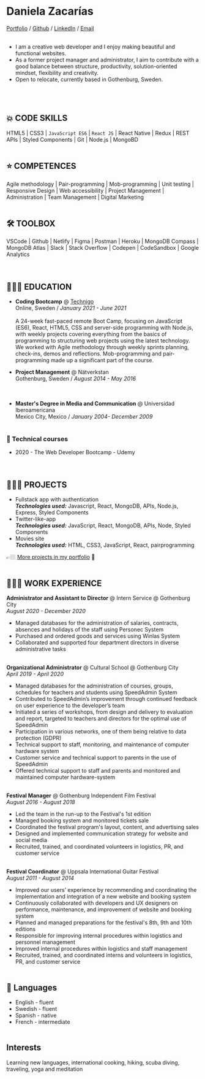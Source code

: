 # Daniela Zacarías

[Portfolio](https://my-portfolio-dannuzak.netlify.app/) / [Github](https://github.com/dannuzak) / [LinkedIn](https://www.linkedin.com/in/danielazacarias/) / [Email](mailto:daniela.zacarias@outlook.com)
<br><br>

- I am a creative web developer and I enjoy making beautiful and functional websites.  
- As a former project manager and administrator, I aim to contribute with a good balance between structure, productivity, solution-oriented mindset, flexibility and creativity.
- Open to relocate, currently based in Gothenburg, Sweden.  
<br><br><br>

## 💥 CODE SKILLS
HTML5 | CSS3 | `JavaScript ES6` | `React JS` | React Native | Redux | REST APIs | Styled Components | Git | Node.js | MongoBD
<br><br>

## ⭐️ COMPETENCES
Agile methodology | Pair-programming | Mob-programming | Unit testing | Responsive Design | Web accessibility | Project Management | Administration | Team Management | Digital Marketing
<br><br>

## 🛠 TOOLBOX
VSCode | Github | Netlify | Figma | Postman | Heroku | MongoDB Compass | MongoDB Atlas | Slack | Stack Overflow | Codepen | CodeSandbox | Google Analytics
<br><br><br>

## 👩🏼‍🎓  EDUCATION
- **Coding Bootcamp** @ [Technigo](https://www.technigo.io/program)  
Online, Sweden / _January 2021 - June 2021_<br>  
A 24-week fast-paced remote Boot Camp, focusing on JavaScript (ES6), React, HTML5, CSS and server-side programming with Node.js, with weekly projects covering everything from the basics of programming to structuring web projects using the latest technology. We worked with Agile methodology through weekly sprints planning, check-ins, demos and reflections. Mob-programming and pair-programming made up a significant part of the course.  

- **Project Management** @ Nätverkstan  
Gothenburg, Sweden / _August 2014 - May 2016_  
<br><br>

- **Master's Degree in Media and Communication** @ Universidad Iberoamericana  
Mexico City, Mexico / _January 2004- December 2009_
<br><br>

### 🧰   Technical courses 
- 2020 - The Web Developer Bootcamp - Udemy
<br><br><br>

## 👩🏼‍💻  PROJECTS

- Fullstack app with authentication  
**_Technologies used:_** Javascript, React, MongoDB, APIs, Node.js, Express, Styled Components
- Twitter-like-app  
**_Technologies used:_** JavaScript, React, MongoDB, APIs, Node, Styled Components
- Movies site  
**_Technologies used:_** HTML, CSS3, JavaScript, React, pairprogramming

👉🏼  [More projects in my portfolio](https://my-portfolio-dannuzak.netlify.app/) 👀
<br><br>

## 👩🏼‍💻  WORK EXPERIENCE

**Administrator and Assistant to Director** @ Intern Service @ Gothenburg City  
_August 2020 - December 2020_
<br>
  - Managed databases for the administration of salaries, contracts, absences and holidays of the staff using Personec System  
  - Purchased and ordered goods and services using Winlas System  
  - Collaborated and supported four department directors in diverse administrative tasks
<br><br>

**Organizational Administrator** @ Cultural School @ Gothenburg City  
_April 2019 - April 2020_
<br>
  - Managed databases for the administration of courses, groups, schedules for teachers and students using SpeedAdmin System
  - Contributed to SpeedAdmin’s improvement through continued feedback on user experience to the developer’s team 
  - Initiated a series of workshops, from design and delivery to evaluation and report, targeted to teachers and directors for the optimal use of SpeedAdmin
  - Participation in various networks, one of them being relative to data protection (GDPR)
  - Technical support to staff, monitoring, and maintenance of computer hardware system
  - Customer service and technical support to parents in the use of SpeedAdmin
  - Offered technical support to staff and parents and monitored and maintained computer hardware-system
 <br><br>

**Festival Manager** @ Gothenburg Independent Film Festival  
_August 2016 - August 2018_
<br>
 - Led the team in the run-up to the Festival's 1st edition
 - Managed booking system and monitored tickets sale
 - Coordinated the festival program's layout, content, and advertising sales
 - Designed and implemented communication strategy for website and social media
 - Recruited, trained, and coordinated volunteers in logistics, PR, and customer service
<br><br>

**Festival Coordinator** @ Uppsala International Guitar Festival  
_August 2011 - August 2014_
<br>
 - Improved our users’ experience by recommending and coordinating the implementation and integration of a new website and booking system 
 - Continuously collaborated with developers and UX designers on performance, maintenance, and improvement of website and booking system
 - Planned and managed preparations for the festival's 8th, 9th and 10th editions
 - Responsible for improving internal procedures within logistics and personnel management
 - Improved internal procedures within logistics and staff management
 - Recruited, trained, and coordinated interns and volunteers in logistics, PR, and customer service
<br><br>


## 💬  Languages
- English - fluent   
- Swedish - fluent   
- Spanish - native  
- French - intermediate
<br><br>

## Interests
Learning new languages, international cooking, hiking, scuba diving, traveling, yoga and meditation 
